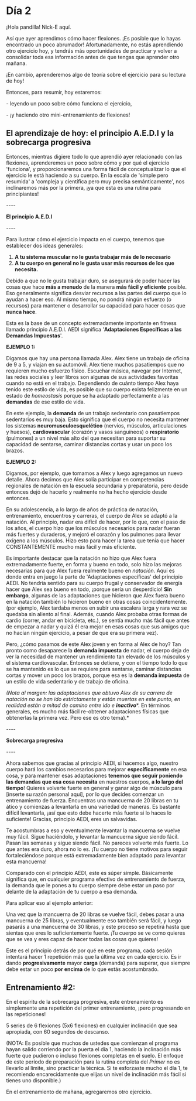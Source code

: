 # Día 2

¡Hola pandilla! Nick-E aquí.

Así que ayer aprendimos cómo hacer flexiones. ¡Es posible que lo hayas encontrado un poco abrumador! Afortunadamente, no estás aprendiendo otro ejercicio hoy, y tendrás más oportunidades de practicar y volver a consolidar toda esa información antes de que tengas que aprender otro mañana.

¡En cambio, aprenderemos algo de teoría sobre el ejercicio para su lectura de hoy!

Entonces, para resumir, hoy estaremos:

\- leyendo un poco sobre cómo funciona el ejercicio,

\- ¡y haciendo otro mini-entrenamiento de flexiones!

## El aprendizaje de hoy: el principio A.E.D.I y la sobrecarga progresiva

Entonces, mientras digiere todo lo que aprendió ayer relacionado con las flexiones, aprenderemos un poco sobre cómo y por qué el ejercicio 'funciona', y proporcionaremos una forma fácil de conceptualizar lo que el ejercicio le está haciendo a su cuerpo. En la escala de 'simple pero resumida' a 'compleja y científica pero muy precisa semánticamente', nos inclinaremos más por la primera, ¡ya que esta es una rutina para principiantes!

\----

**El principio A.E.D.I**

\----

Para ilustrar cómo el ejercicio impacta en el cuerpo, tenemos que establecer dos ideas generales:

1. **A tu sistema muscular no le gusta trabajar más de lo necesario**
2. **A tu cuerpo en general no le gusta usar más recursos de los que necesita.**

Debido a que no le gusta trabajar duro, se asegurará de poder hacer las cosas que hace **más a menudo** de la manera **más fácil y eficiente** posible. Eso generalmente significa desviar recursos a las partes del cuerpo que lo ayudan a hacer eso. Al mismo tiempo, no pondrá ningún esfuerzo (o recursos) para mantener o desarrollar su capacidad para hacer cosas que **nunca hace**.

Esta es la base de un concepto extremadamente importante en fitness llamado principio A.E.D.I. AEDI significa '**Adaptaciones Específicas a las Demandas Impuestas**'.

**EJEMPLO 1:**

Digamos que hay una persona llamada Alex. Alex tiene un trabajo de oficina de 9 a 5, y viajan en su automóvil. Alex tiene muchos pasatiempos que no requieren mucho esfuerzo físico. Escuchar música, navegar por Internet, las redes sociales y leer libros son algunas de sus actividades favoritas cuando no está en el trabajo. Dependiendo de cuánto tiempo Alex haya tenido este estilo de vida, es posible que su cuerpo exista felizmente en un estado de *homeostasis* porque se ha adaptado perfectamente a las **demandas** de ese estilo de vida.

En este ejemplo, la **demanda** de un trabajo sedentario con pasatiempos sedentarios es muy baja. Esto significa que el cuerpo no necesita mantener los sistemas **neuromusculoesquelético** (nervios, músculos, articulaciones y huesos), **cardiovascular** (corazón y vasos sanguíneos) o **respiratorio** (pulmones) a un nivel más alto del que necesitan para suportar su capacidad de sentarse, caminar distancias cortas y usar un poco los brazos.

**EJEMPLO 2:**

Digamos, por ejemplo, que tomamos a Alex y luego agregamos un nuevo detalle. Ahora decimos que Alex solía participar en competencias regionales de natación en la escuela secundaria y preparatoria, pero desde entonces dejó de hacerlo y realmente no ha hecho ejercicio desde entonces.

En su adolescencia, a lo largo de años de práctica de natación, entrenamiento, encuentros y carreras, el cuerpo de Alex se adaptó a la natación. Al principio, nadar era difícil de hacer, por lo que, con el paso de los años, el cuerpo hizo que los músculos necesarios para nadar fueran más fuertes y duraderos, y mejoró el corazón y los pulmones para llevar oxígeno a los músculos. Hizo esto para hacer la tarea que tenía que hacer CONSTANTEMENTE mucho más fácil y más eficiente.

Es importante destacar que la natación no hizo que Alex fuera extremadamente fuerte, en forma y bueno en todo, solo hizo las mejoras necesarias para que Alex fuera realmente bueno en *natación*. Aquí es donde entra en juego la parte de 'Adaptaciones específicas' del principio AEDI. No tendría sentido para su cuerpo frugal y conservador de energía hacer que Alex sea bueno en todo, ¡porque sería un desperdicio! **Sin embargo**, algunas de las adaptaciones que hicieron que Alex fuera bueno en la natación también lo hicieron bueno en otras cosas coincidentemente. (por ejemplo, Alex tardaba menos en subir una escalera larga y rara vez se quedaba sin aliento al final. Además, cuando Alex probaba otras formas de cardio (correr, andar en bicicleta, etc.), se sentía mucho más fácil que antes de empezar a nadar y quizá él era mejor en esas cosas que sus amigos que no hacían ningún ejercicio, a pesar de que era su primera vez).

Pero, ¿cómo pasamos de este Alex joven y en forma al Alex de hoy? Tan pronto como desaparece la **demanda impuesta** de nadar, el cuerpo deja de ver la necesidad de mantener un rendimiento tan elevado de los músculos y el sistema cardiovascular. Entonces se detiene, y con el tiempo todo lo que se ha mantenido es lo que se requiere para sentarse, caminar distancias cortas y mover un poco los brazos, porque esa es la **demanda impuesta** de un estilo de vida sedentario y de trabajo de oficina.

*(Nota al margen: las adaptaciones que obtuvo Alex de su carrera de natación no se han ido estrictamente y están muertas en este punto, en realidad están a mitad de camino entre ido e* ***inactivo***\*. En términos generales, es mucho más fácil re-obtener adaptaciones físicas que obtenerlas la primera vez. Pero ese es otro tema).\*

\----

**Sobrecarga progresiva**

\----

Ahora sabemos que gracias al principio AEDI, si hacemos algo, nuestro cuerpo hará los cambios necesarios para mejorar **específicamente** en esa cosa, y para mantener esas adaptaciones **tenemos que seguir poniendo las demandas que esa cosa necesita** en nuestros cuerpos, **a lo largo del tiempo**! Quieres volverte fuerte en general y ganar algo de músculo para \[inserte su razón personal aquí\], por lo que decides comenzar un entrenamiento de fuerza. Encuentras una mancuerna de 20 libras en tu ático y comienzas a levantarla en una variedad de maneras. Es bastante difícil levantarla, ¡así que esto debe hacerte más fuerte si lo haces lo suficiente! Gracias, principio AEDI, eres un salvavidas.

Te acostumbras a eso y eventualmente levantar la mancuerna se vuelve muy fácil. Sigue haciéndolo, y levantar la mancuerna sigue siendo fácil. Pasan las semanas y sigue siendo fácil. No pareces volverte más fuerte. Lo que antes era duro, ahora no lo es. ¡Tu cuerpo no tiene motivos para seguir fortaleciéndose porque está extremadamente bien adaptado para levantar esta mancuerna!

Comparado con el principio AEDI, este es súper simple. Básicamente significa que, en cualquier programa efectivo de entrenamiento de fuerza, la demanda que le pones a tu cuerpo siempre debe estar un paso por delante de la adaptación de tu cuerpo a esa demanda.

Para aplicar eso al ejemplo anterior:

Una vez que la mancuerna de 20 libras se vuelve fácil, debes pasar a una mancuerna de 25 libras, y eventualmente eso también será fácil, y luego pasarás a una mancuerna de 30 libras, y este proceso se repetirá hasta que sientas que eres lo suficientemente fuerte. ¡Tu cuerpo se ve como quieres que se vea y eres capaz de hacer todas las cosas que quieres!

Este es el principio detrás de por qué en este programa, cada sesión intentará hacer 1 repetición más que la última vez en cada ejercicio. Es ir dando **progresivamente** mayor **carga** (demanda) para superar, que siempre debe estar un poco **por encima** de lo que estás acostumbrado.

## Entrenamiento #2:

En el espíritu de la sobrecarga progresiva, este entrenamiento es simplemente una repetición del primer entrenamiento, ¡pero progresando en las repeticiones!

5 series de 6 flexiones (5x6 flexiones) en cualquier inclinación que sea apropiada, con 60 segundos de descanso.

(NOTA: Es posible que muchos de ustedes que comienzan el programa hayan salido corriendo por la puerta el día 1, haciendo la inclinación más fuerte que pudieron o incluso flexiones completas en el suelo. El enfoque de este período de preparación para la rutina completa del *Primer* no es llevarlo al límite, sino practicar la técnica. Si te esforzaste mucho el día 1, te recomiendo encarecidamente que elijas un nivel de inclinación más fácil si tienes uno disponible.)

En el entrenamiento de mañana, agregaremos otro ejercicio.